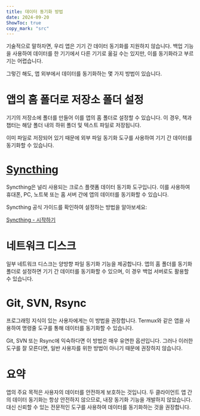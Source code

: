 ```yaml
---
title: 데이터 동기화 방법  
date: 2024-09-20  
ShowToc: true
copy_mark: "src"
---
```


기술적으로 말하자면, 우리 앱은 기기 간 데이터 동기화를 지원하지 않습니다. 백업 기능을 사용하여 데이터를 한 기기에서 다른 기기로 옮길 수는 있지만, 이를 동기화라고 부르기는 어렵습니다.

그렇긴 해도, 앱 외부에서 데이터를 동기화하는 몇 가지 방법이 있습니다.

# 앱의 홈 폴더로 저장소 폴더 설정

기기의 저장소에 폴더를 만들어 이를 앱의 홈 폴더로 설정할 수 있습니다. 이 경우, 책과 챕터는 해당 폴더 내의 하위 폴더 및 텍스트 파일로 저장됩니다.

이미 파일로 저장되어 있기 때문에 외부 파일 동기화 도구를 사용하여 기기 간 데이터를 동기화할 수 있습니다.

# [Syncthing](https://play.google.com/store/apps/details?id=com.nutomic.syncthingandroid)

Syncthing은 널리 사용되는 크로스 플랫폼 데이터 동기화 도구입니다. 이를 사용하여 휴대폰, PC, 노트북 또는 홈 서버 간에 앱의 데이터를 동기화할 수 있습니다.

Syncthing 공식 가이드를 확인하여 설정하는 방법을 알아보세요:

[Syncthing - 시작하기](https://docs.syncthing.net/intro/getting-started.html#getting-started)

# 네트워크 디스크

일부 네트워크 디스크는 양방향 파일 동기화 기능을 제공합니다. 앱의 홈 폴더를 동기화 폴더로 설정하면 기기 간 데이터를 동기화할 수 있으며, 이 경우 백업 서버로도 활용할 수 있습니다.

# Git, SVN, Rsync

프로그래밍 지식이 있는 사용자에게는 이 방법을 권장합니다. Termux와 같은 앱을 사용하여 명령줄 도구를 통해 데이터를 동기화할 수 있습니다.

Git, SVN 또는 Rsync에 익숙하다면 이 방법은 매우 유연한 옵션입니다. 그러나 이러한 도구를 잘 모른다면, 일반 사용자를 위한 방법이 아니기 때문에 권장하지 않습니다.

# 요약

앱의 주요 목적은 사용자의 데이터를 안전하게 보호하는 것입니다. 두 클라이언트 앱 간의 데이터 동기화는 항상 안전하지 않으므로, 내장 동기화 기능을 개발하지 않았습니다. 대신 신뢰할 수 있는 전문적인 도구를 사용하여 데이터를 동기화하는 것을 권장합니다.
